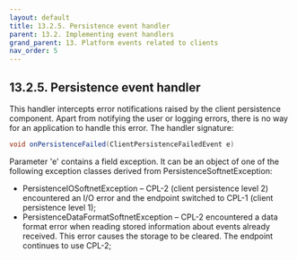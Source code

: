 ```yaml
---
layout: default
title: 13.2.5. Persistence event handler
parent: 13.2. Implementing event handlers
grand_parent: 13. Platform events related to clients
nav_order: 5
---
```


## 13.2.5. Persistence event handler

This handler intercepts error notifications raised by the client persistence component. Apart from notifying the user or logging errors, there is no way for an application to handle this error. The handler signature:
```java
void onPersistenceFailed(ClientPersistenceFailedEvent e)
```

Parameter 'e' contains a field <span class="field">exception</span>. It can be an object of one of the following exception classes derived from <span class="exception">PersistenceSoftnetException</span>:
*	<span class="exception">PersistenceIOSoftnetException</span> – CPL-2 (client persistence level 2) encountered an I/O error and the endpoint switched to CPL-1 (client persistence level 1);
*	<span class="exception">PersistenceDataFormatSoftnetException</span> – CPL-2 encountered a data format error when reading stored information about events already received. This error causes the storage to be cleared. The endpoint continues to use CPL-2;

